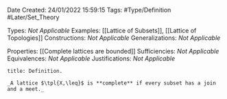 <div class="topSpace"></div>

Date Created: 24/01/2022 15:59:15
Tags: #Type/Definition #Later/Set_Theory

Types: _Not Applicable_
Examples: [[Lattice of Subsets]], [[Lattice of Topologies]]
Constructions: _Not Applicable_
Generalizations: _Not Applicable_

Properties: [[Complete lattices are bounded]]
Sufficiencies: _Not Applicable_
Equivalences: _Not Applicable_
Justifications: _Not Applicable_

``` ad-Definition
title: Definition.

_A lattice $\tpl{X,\leq}$ is **complete** if every subset has a join and a meet._

```
